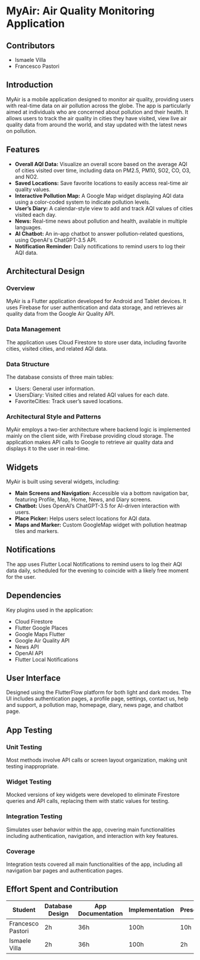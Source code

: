 # MyAir: Air Quality Monitoring Application

## Contributors
- Ismaele Villa 
- Francesco Pastori

## Introduction
MyAir is a mobile application designed to monitor air quality, providing users with real-time data on air pollution across the globe. The app is particularly aimed at individuals who are concerned about pollution and their health. It allows users to track the air quality in cities they have visited, view live air quality data from around the world, and stay updated with the latest news on pollution.

## Features
- **Overall AQI Data:** Visualize an overall score based on the average AQI of cities visited over time, including data on PM2.5, PM10, SO2, CO, O3, and NO2.
- **Saved Locations:** Save favorite locations to easily access real-time air quality values.
- **Interactive Pollution Map:** A Google Map widget displaying AQI data using a color-coded system to indicate pollution levels.
- **User’s Diary:** A calendar-style view to add and track AQI values of cities visited each day.
- **News:** Real-time news about pollution and health, available in multiple languages.
- **AI Chatbot:** An in-app chatbot to answer pollution-related questions, using OpenAI's ChatGPT-3.5 API.
- **Notification Reminder:** Daily notifications to remind users to log their AQI data.

## Architectural Design
### Overview
MyAir is a Flutter application developed for Android and Tablet devices. It uses Firebase for user authentication and data storage, and retrieves air quality data from the Google Air Quality API.

### Data Management
The application uses Cloud Firestore to store user data, including favorite cities, visited cities, and related AQI data.

### Data Structure
The database consists of three main tables:
- Users: General user information.
- UsersDiary: Visited cities and related AQI values for each date.
- FavoriteCities: Track user’s saved locations.

### Architectural Style and Patterns
MyAir employs a two-tier architecture where backend logic is implemented mainly on the client side, with Firebase providing cloud storage. The application makes API calls to Google to retrieve air quality data and displays it to the user in real-time.

## Widgets
MyAir is built using several widgets, including:
- **Main Screens and Navigation:** Accessible via a bottom navigation bar, featuring Profile, Map, Home, News, and Diary screens.
- **Chatbot:** Uses OpenAI’s ChatGPT-3.5 for AI-driven interaction with users.
- **Place Picker:** Helps users select locations for AQI data.
- **Maps and Marker:** Custom GoogleMap widget with pollution heatmap tiles and markers.

## Notifications
The app uses Flutter Local Notifications to remind users to log their AQI data daily, scheduled for the evening to coincide with a likely free moment for the user.

## Dependencies
Key plugins used in the application:
- Cloud Firestore
- Flutter Google Places
- Google Maps Flutter
- Google Air Quality API
- News API
- OpenAI API
- Flutter Local Notifications

## User Interface
Designed using the FlutterFlow platform for both light and dark modes. The UI includes authentication pages, a profile page, settings, contact us, help and support, a pollution map, homepage, diary, news page, and chatbot page.


## App Testing
### Unit Testing
Most methods involve API calls or screen layout organization, making unit testing inappropriate.

### Widget Testing
Mocked versions of key widgets were developed to eliminate Firestore queries and API calls, replacing them with static values for testing.

### Integration Testing
Simulates user behavior within the app, covering main functionalities including authentication, navigation, and interaction with key features.

### Coverage
Integration tests covered all main functionalities of the app, including all navigation bar pages and authentication pages.

## Effort Spent and Contribution
| Student          | Database Design | App Documentation | Implementation | Presentation |
|------------------|-----------------|-------------------|----------------|--------------|
| Francesco Pastori| 2h              | 36h               | 100h           | 10h          |
| Ismaele Villa    | 2h              | 36h               | 100h           | 2h           |

